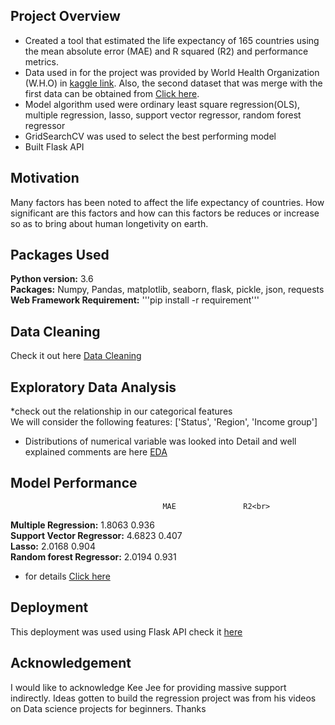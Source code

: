 ## Project Overview
* Created a tool that estimated the life expectancy of 165 countries using the mean absolute error (MAE) and R squared (R2) and performance metrics. 
* Data used in for the project was provided by World Health Organization (W.H.O) in [kaggle link](https://www.kaggle.com/augustus0498/life-expectancy-who). Also, the second dataset that was merge with the first data can be obtained from [Click here](https://github.com/samueldamilola/Life_expectancy/blob/master/Region.csv).
* Model algorithm used were ordinary least square regression(OLS), multiple regression, lasso, support vector regressor, random forest regressor
* GridSearchCV was used to select the best performing model
* Built Flask API

## Motivation

Many factors has been noted to affect the life expectancy of countries. How significant are this factors and how can this factors be reduces or increase so as to bring about human longetivity on earth.

## Packages Used
**Python version:** 3.6<br>
**Packages:** Numpy, Pandas, matplotlib, seaborn, flask, pickle, json, requests<br> 
**Web Framework Requirement:** '''pip install -r requirement'''<br>

## Data Cleaning
Check it out here [Data Cleaning](https://github.com/samueldamilola/Life_expectancy/blob/master/Data%20importation%20and%20cleaning.ipynb)

## Exploratory Data Analysis
*check out the relationship in our categorical features<br>
We will consider the following features: ['Status', 'Region', 'Income group']<br>
* Distributions of numerical variable  was looked into
Detail and well explained comments are here [EDA](https://github.com/samueldamilola/Life_expectancy/blob/master/Exploratory%20Data%20Analysis.ipynb)

## Model Performance
                                      MAE               R2<br>
**Multiple Regression:**            1.8063            0.936<br>
**Support Vector Regressor:**       4.6823            0.407<br>
**Lasso:**                          2.0168            0.904<br>
**Random forest Regressor:**        2.0194            0.931

* for details [Click here](https://github.com/samueldamilola/Life_expectancy/blob/master/Model%20Building.ipynb)

## Deployment
This deployment was used using Flask API
check it [here](https://github.com/samueldamilola/Life_expectancy/tree/master/Flask_API)

## Acknowledgement
I would like to acknowledge Kee Jee for providing massive support indirectly. Ideas gotten to build the regression project was from his videos on Data science projects for beginners. Thanks
